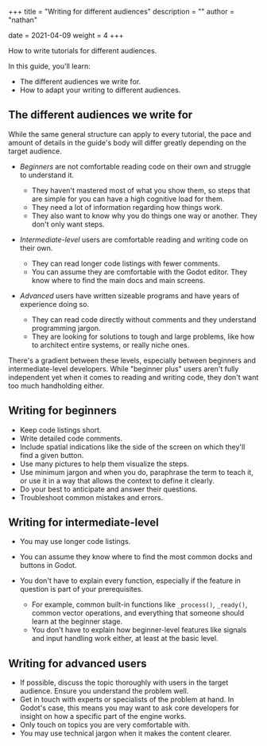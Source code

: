 +++
title = "Writing for different audiences"
description = ""
author = "nathan"

date = 2021-04-09
weight = 4
+++

How to write tutorials for different audiences.

In this guide, you'll learn:

- The different audiences we write for.
- How to adapt your writing to different audiences.

## The different audiences we write for

While the same general structure can apply to every tutorial, the pace and amount of details in the guide's body will differ greatly depending on the target audience.

- _Beginners_ are not comfortable reading code on their own and struggle to understand it.

  - They haven't mastered most of what you show them, so steps that are simple for you can have a high cognitive load for them.
  - They need a lot of information regarding how things work.
  - They also want to know why you do things one way or another. They don't only want steps.

- _Intermediate-level_ users are comfortable reading and writing code on their own.

  - They can read longer code listings with fewer comments.
  - You can assume they are comfortable with the Godot editor. They know where to find the main docs and main screens.

- _Advanced_ users have written sizeable programs and have years of experience doing so.

  - They can read code directly without comments and they understand programming jargon.
  - They are looking for solutions to tough and large problems, like how to architect entire systems, or really niche ones.

There's a gradient between these levels, especially between beginners and intermediate-level developers. While "beginner plus" users aren't fully independent yet when it comes to reading and writing code, they don't want too much handholding either.

## Writing for beginners

- Keep code listings short.
- Write detailed code comments.
- Include spatial indications like the side of the screen on which they'll find a given button.
- Use many pictures to help them visualize the steps.
- Use minimum jargon and when you do, paraphrase the term to teach it, or use it in a way that allows the context to define it clearly. 
- Do your best to anticipate and answer their questions.
- Troubleshoot common mistakes and errors.

## Writing for intermediate-level

- You may use longer code listings.
- You can assume they know where to find the most common docks and buttons in Godot.
- You don't have to explain every function, especially if the feature in question is part of your prerequisites.

  - For example, common built-in functions like `_process()`, `_ready()`, common vector operations, and everything that someone should learn at the beginner stage.
  - You don't have to explain how beginner-level features like signals and input handling work either, at least at the basic level.

## Writing for advanced users

- If possible, discuss the topic thoroughly with users in the target audience. Ensure you understand the problem well.
- Get in touch with experts or specialists of the problem at hand. In Godot's case, this means you may want to ask core developers for insight on how a specific part of the engine works.
- Only touch on topics you are very comfortable with.
- You may use technical jargon when it makes the content clearer.
